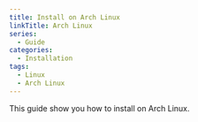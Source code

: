 ```yaml
---
title: Install on Arch Linux
linkTitle: Arch Linux
series:
  - Guide
categories:
  - Installation
tags:
  - Linux
  - Arch Linux
---
```


This guide show you how to install on Arch Linux.
